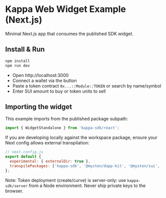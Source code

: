 # Kappa Web Widget Example (Next.js)

Minimal Next.js app that consumes the published SDK widget.

## Install & Run

```bash
npm install
npm run dev
```

- Open http://localhost:3000
- Connect a wallet via the button
- Paste a token contract `0x...::Module::TOKEN` or search by name/symbol
- Enter SUI amount to buy or token units to sell

## Importing the widget

This example imports from the published package subpath:

```ts
import { WidgetStandalone } from 'kappa-sdk/react';
```

If you are developing locally against the workspace package, ensure your Next config allows external transpilation:

```js
// next.config.js
export default {
  experimental: { externalDir: true },
  transpilePackages: ['kappa-sdk', '@mysten/dapp-kit', '@mysten/sui', '@tanstack/react-query'],
};
```

Note: Token deployment (create/curve) is server-only: use `kappa-sdk/server` from a Node environment. Never ship private keys to the browser.
